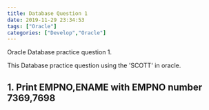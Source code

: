 ```yaml
---
title: Database Question 1
date: 2019-11-29 23:34:53
tags: ["Oracle"]
categories: ["Develop","Oracle"]
---
```


Oracle Database practice question 1.
<!-- more -->

This Database practice question using the 'SCOTT' in oracle.

## 1. Print EMPNO,ENAME with EMPNO number 7369,7698
